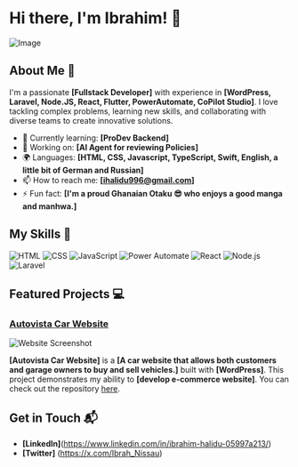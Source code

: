 # Hi there, I'm Ibrahim! 👋

![Image](https://github.com/user-attachments/assets/5ca8e4bd-1cd9-4133-bf3a-b4db75cecdb3)

## About Me 🚀

I'm a passionate **[Fullstack Developer]** with experience in **[WordPress, Laravel, Node.JS, React, Flutter, PowerAutomate, CoPilot Studio]**. I love tackling complex problems, learning new skills, and collaborating with diverse teams to create innovative solutions.

- 🌱 Currently learning: **[ProDev Backend]**
- 🔭 Working on: **[AI Agent for reviewing Policies]**
- 🌍 Languages: **[HTML, CSS, Javascript, TypeScript, Swift, English, a little bit of German and Russian]**
- 📫 How to reach me: **[ihalidu996@gmail.com]**
- ⚡ Fun fact: **[I'm a proud Ghanaian Otaku 😎 who enjoys a good manga and manhwa.]**

## My Skills 🧠

![HTML](https://img.shields.io/badge/-HTML-E34F26?style=flat-square&logo=html5&logoColor=white)
![CSS](https://img.shields.io/badge/-CSS-1572B6?style=flat-square&logo=css3&logoColor=white)
![JavaScript](https://img.shields.io/badge/-JavaScript-F7DF1E?style=flat-square&logo=javascript&logoColor=black)
![Power Automate](https://img.shields.io/badge/-Power%20Automate-0066CC?style=flat-square&logo=microsoft%20power%20automate&logoColor=white)
![React](https://img.shields.io/badge/-React-61DAFB?style=flat-square&logo=react&logoColor=black)
![Node.js](https://img.shields.io/badge/-Node.js-339933?style=flat-square&logo=node.js&logoColor=white)
![Laravel](https://img.shields.io/badge/-Laravel-FF2D20?style=flat-square&logo=laravel&logoColor=white)






## Featured Projects 💻

### [Autovista Car Website](project_1_link)

![Website Screenshot](https://github.com/user-attachments/assets/12a80448-9604-4b14-8df8-e2bceac4c3d7)

**[Autovista Car Website]** is a **[A car website that allows both customers and garage owners to buy and sell vehicles.]** built with **[WordPress]**. This project demonstrates my ability to **[develop e-commerce website]**. You can check out the repository [here](project_1_repository_link).



## Get in Touch 📬

- **[LinkedIn]**(https://www.linkedin.com/in/ibrahim-halidu-05997a213/)
- **[Twitter]** (https://x.com/Ibrah_Nissau)


